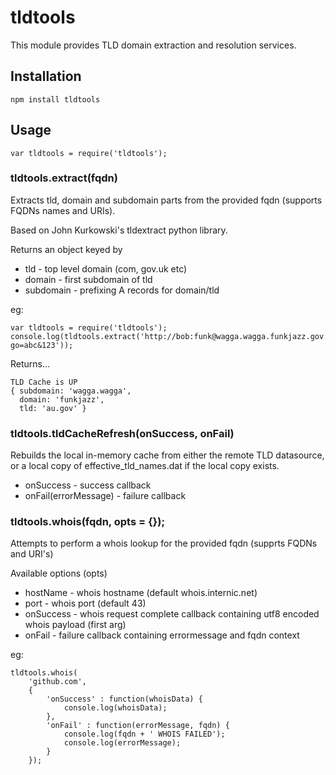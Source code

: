 # tldtools

This module provides TLD domain extraction and resolution services.

## Installation

    npm install tldtools

## Usage

    var tldtools = require('tldtools');

### tldtools.extract(fqdn)

Extracts tld, domain and subdomain parts from the provided fqdn (supports FQDNs names and URIs).

Based on John Kurkowski's tldextract python library.

Returns an object keyed by

* tld - top level domain (com, gov.uk etc)
* domain - first subdomain of tld
* subdomain - prefixing A records for domain/tld

eg:

    var tldtools = require('tldtools');
    console.log(tldtools.extract('http://bob:funk@wagga.wagga.funkjazz.gov.au:1234/?go=abc&123'));

Returns...

    TLD Cache is UP
    { subdomain: 'wagga.wagga',
      domain: 'funkjazz',
      tld: 'au.gov' }

### tldtools.tldCacheRefresh(onSuccess, onFail)

Rebuilds the local in-memory cache from either the remote TLD datasource, or a local copy of effective_tld_names.dat if the local copy exists.

* onSuccess - success callback
* onFail(errorMessage) - failure callback


### tldtools.whois(fqdn, opts = {});

Attempts to perform a whois lookup for the provided fqdn (supprts FQDNs and URI's)

Available options (opts)

* hostName - whois hostname (default whois.internic.net)
* port - whois port (default 43)
* onSuccess - whois request complete callback containing utf8 encoded whois payload (first arg)
* onFail - failure callback containing errormessage and fqdn context

eg:

    tldtools.whois(
        'github.com',
        {
            'onSuccess' : function(whoisData) {
                console.log(whoisData);
            },
            'onFail' : function(errorMessage, fqdn) {
                console.log(fqdn + ' WHOIS FAILED');
                console.log(errorMessage);
            }
        });